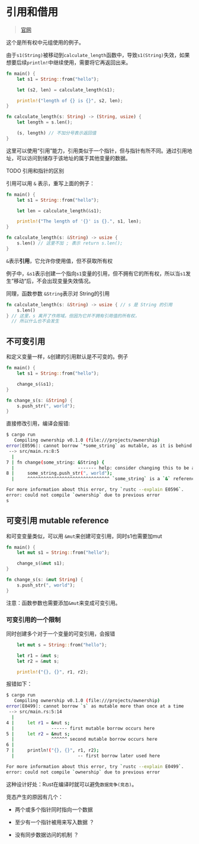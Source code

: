 # 引用和借用

> [官网](https://kaisery.github.io/trpl-zh-cn/ch04-02-references-and-borrowing.html#%E5%BC%95%E7%94%A8%E4%B8%8E%E5%80%9F%E7%94%A8)

这个是所有权中元组使用的例子。

由于`s1(String)`被移动到`calculate_length`函数中，导致`s1(String)`失效，如果想要后续`println!`中继续使用，需要将它再返回出来。

```rs
fn main() {
    let s1 = String::from("hello");

    let (s2, len) = calculate_length(s1);

    println!("length of {} is {}", s2, len);
}

fn calculate_length(s: String) -> (String, usize) {
    let length = s.len();

    (s, length) // 不加分号表示返回值
}
```

这里可以使用“引用”能力，引用类似于一个指针，但与指针有所不同。通过引用地址，可以访问到储存于该地址的属于其他变量的数据。

TODO 引用和指针的区别

引用可以用 `&` 表示，重写上面的例子：

```rs
fn main() {
    let s1 = String::from("hello");

    let len = calculate_length(&s1);

    println!("The length of '{}' is {}.", s1, len);
}

fn calculate_length(s: &String) -> usize {
    s.len() // 这里不加 ; 表示 return s.len();
}
```

`&`表示**引用**，它允许你使用值，但不获取所有权

例子中，`&s1`表示创建一个指向`s1`变量的引用，但不拥有它的所有权，所以当`s1`发生”移动“后，不会出现变量失效情况。

同理，函数参数 `&String`表示对 String的引用

```rs
fn calculate_length(s: &String) -> usize { // s 是 String 的引用
    s.len()
} // 这里，s 离开了作用域。但因为它并不拥有引用值的所有权，
  // 所以什么也不会发生
```

## 不可变引用

和定义变量一样，`&`创建的引用默认是不可变的。例子

```rs
fn main() {
    let s1 = String::from("hello");

    change_s(&s1);
}

fn change_s(s: &String) {
    s.push_str(", world");
}
```

直接修改引用，编译会报错:

```sh
$ cargo run
   Compiling ownership v0.1.0 (file:///projects/ownership)
error[E0596]: cannot borrow `*some_string` as mutable, as it is behind a `&` reference
 --> src/main.rs:8:5
  |
7 | fn change(some_string: &String) {
  |                        ------- help: consider changing this to be a mutable reference: `&mut String`
8 |     some_string.push_str(", world");
  |     ^^^^^^^^^^^^^^^^^^^^^^^^^^^^^^^ `some_string` is a `&` reference, so the data it refers to cannot be borrowed as mutable

For more information about this error, try `rustc --explain E0596`.
error: could not compile `ownership` due to previous error
s
```

## 可变引用 mutable reference

和可变变量类似，可以用 `&mut`来创建可变引用，同时s1也需要加mut

```rs
fn main() {
    let mut s1 = String::from("hello");

    change_s(&mut s1);
}

fn change_s(s: &mut String) {
    s.push_str(", world");
}
```

注意：函数参数也需要添加`&mut`来变成可变引用。


### 可变引用的一个限制

同时创建多个对于一个变量的可变引用，会报错

```rs
    let mut s = String::from("hello");

    let r1 = &mut s;
    let r2 = &mut s;

    println!("{}, {}", r1, r2);

```

报错如下：

```sh
$ cargo run
   Compiling ownership v0.1.0 (file:///projects/ownership)
error[E0499]: cannot borrow `s` as mutable more than once at a time
 --> src/main.rs:5:14
  |
4 |     let r1 = &mut s;
  |              ------ first mutable borrow occurs here
5 |     let r2 = &mut s;
  |              ^^^^^^ second mutable borrow occurs here
6 |
7 |     println!("{}, {}", r1, r2);
  |                        -- first borrow later used here

For more information about this error, try `rustc --explain E0499`.
error: could not compile `ownership` due to previous error

```

这种设计好处：Rust在编译时就可以避免`数据竞争(竞态)`。

竞态产生的原因有几个：

- 两个或多个指针同时指向一个数据

- 至少有一个指针被用来写入数据 ？

- 没有同步数据访问的机制 ？
